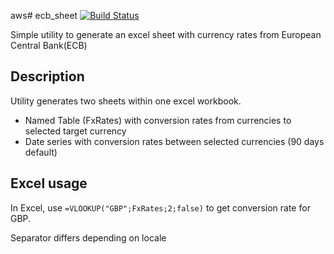 aws# ecb_sheet [![Build Status](https://travis-ci.org/jonas-lantto/ecb_sheet.svg)](https://travis-ci.org/jonas-lantto/ecb_sheet)

Simple utility to generate an excel sheet with currency rates from European Central Bank(ECB)

## Description
Utility generates two sheets within one excel workbook.

-   Named Table (FxRates) with conversion rates from currencies to selected target currency
-   Date series with conversion rates between selected currencies (90 days default)

## Excel usage
In Excel, use <code>=VLOOKUP("GBP";FxRates;2;false)</code> to get conversion rate for GBP.

Separator differs depending on locale

